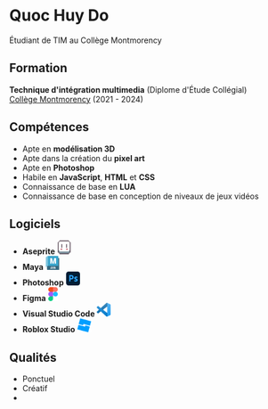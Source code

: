 # Quoc Huy Do
Étudiant de TIM au Collège Montmorency

## Formation
**Technique d'intégration multimedia** (Diplome d'Étude Collégial) <br>
[Collège Montmorency](https://www.cmontmorency.qc.ca/) (2021 - 2024)

## Compétences
- Apte en **modélisation 3D**
- Apte dans la création du **pixel art**
- Apte en **Photoshop**
- Habile en **JavaScript**, **HTML** et **CSS**
- Connaissance de base en **LUA**
- Connaissance de base en conception de niveaux de jeux vidéos

## Logiciels
- **Aseprite** <img src="img/asepritelogo.png" alt="Aseprite Logo" style="width:25px; height:25px;">
- **Maya** <img src="img/mayalogo.png" alt="Aseprite Logo" style="width:25px; height:25px;">
- **Photoshop** <img src="img/photoshoplogo.png" alt="Aseprite Logo" style="width:25px; height:25px;">
- **Figma** <img src="img/figmalogo.png" alt="Aseprite Logo" style="width:17px; height:25px;">
- **Visual Studio Code** <img src="img/vscodelogo.png" alt="Aseprite Logo" style="width:25px; height:25px;">
- **Roblox Studio** <img src="img/robloxstudiologo.png" alt="Aseprite Logo" style="width:25px; height:25px;">

## Qualités
- Ponctuel
- Créatif
- 
